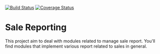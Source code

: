 [![Build Status](https://travis-ci.org/OCA/sale-reporting.svg?branch=8.0)](https://travis-ci.org/OCA/sale-reporting)
[![Coverage Status](https://coveralls.io/repos/OCA/sale-reporting/badge.png?branch=8.0)](https://coveralls.io/r/OCA/sale-reporting?branch=8.0)

Sale Reporting
==============

This project aim to deal with modules related to manage sale report.
You'll find modules that implement various report related to sales in general.
